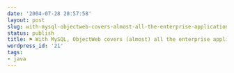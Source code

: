 ```yaml
---
date: '2004-07-28 20:57:58'
layout: post
slug: with-mysql-objectweb-covers-almost-all-the-enterprise-application-stack
status: publish
title: ⚑ With MySQL, ObjectWeb covers (almost) all the enterprise application stack
wordpress_id: '21'
tags:
- java
---
```


